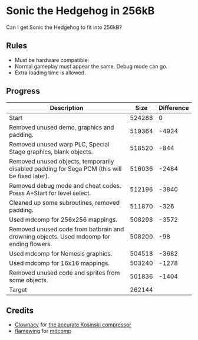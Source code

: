 # Sonic the Hedgehog in 256kB

Can I get Sonic the Hedgehog to fit into 256kB?

## Rules

* Must be hardware compatible.
* Normal gameplay must appear the same. Debug mode can go.
* Extra loading time is allowed.

## Progress

Description | Size | Difference
----------- | ---- | ----------
Start | 524288 | 0
Removed unused demo, graphics and padding. | 519364 | -4924
Removed unused warp PLC, Special Stage graphics, blank objects. | 518520 | -844
Removed unused objects, temporarily disabled padding for Sega PCM (this will be fixed later). | 516036 | -2484
Removed debug mode and cheat codes. Press A+Start for level select. | 512196 | -3840
Cleaned up some subroutines, removed padding. | 511870 | -326
Used mdcomp for 256x256 mappings. | 508298 | -3572
Removed unused code from batbrain and drowning objects. Used mdcomp for ending flowers. | 508200 | -98
Used mdcomp for Nemesis graphics. | 504518 | -3682
Used mdcomp for 16x16 mappings. | 503240 | -1278
Removed unused code and sprites from some objects. | 501836 | -1404
Target | 262144 | 

## Credits

* [Clownacy](https://github.com/Clownacy) for [the accurate Kosinski compressor](https://github.com/Clownacy/accurate-kosinski)
* [flamewing](https://github.com/flamewing) for [mdcomp](https://github.com/flamewing/mdcomp)